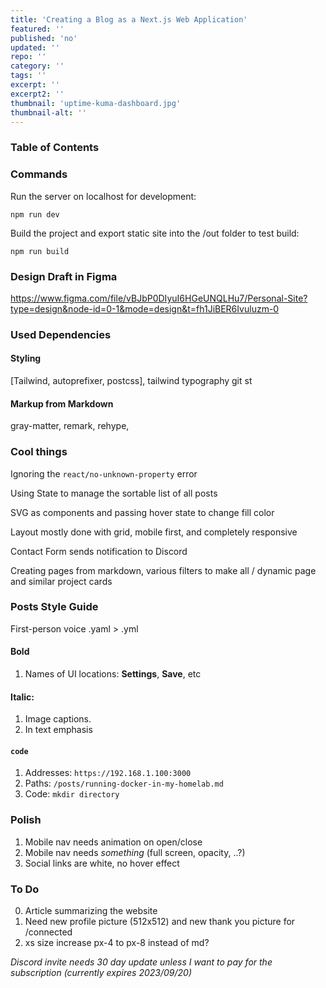 ```yaml
---
title: 'Creating a Blog as a Next.js Web Application'
featured: ''
published: 'no'
updated: ''
repo: ''
category: ''
tags: ''
excerpt: ''
excerpt2: ''
thumbnail: 'uptime-kuma-dashboard.jpg'
thumbnail-alt: ''
---
```


### Table of Contents

### Commands

Run the server on localhost for development:
```
npm run dev
```

Build the project and export static site into the /out folder to test build:
```
npm run build
```

### Design Draft in Figma

https://www.figma.com/file/vBJbP0DIyuI6HGeUNQLHu7/Personal-Site?type=design&node-id=0-1&mode=design&t=fh1JiBER6Ivuluzm-0

### Used Dependencies

#### Styling

[Tailwind, autoprefixer, postcss], tailwind typography
git st
#### Markup from Markdown

gray-matter, remark, rehype, 

### Cool things

Ignoring the `react/no-unknown-property` error

Using State to manage the sortable list of all posts

SVG as components and passing hover state to change fill color

Layout mostly done with grid, mobile first, and completely responsive

Contact Form sends notification to Discord

Creating pages from markdown, various filters to make all / dynamic page and similar project cards

### Posts Style Guide

First-person voice
.yaml > .yml

#### Bold 

1. Names of UI locations: **Settings**, **Save**, etc

#### Italic:

1. Image captions.
2. In text emphasis

#### `code`

1. Addresses: `https://192.168.1.100:3000`
2. Paths: `/posts/running-docker-in-my-homelab.md`
3. Code: `mkdir directory`

### Polish

1. Mobile nav needs animation on open/close
2. Mobile nav needs *something* (full screen, opacity, ..?)
3. Social links are white, no hover effect

### To Do

0. Article summarizing the website
1. Need new profile picture (512x512) and new thank you picture for /connected
2. xs size increase px-4 to px-8 instead of md?

*Discord invite needs 30 day update unless I want to pay for the subscription (currently expires 2023/09/20)*
